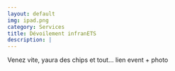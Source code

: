 ```yaml
---
layout: default
img: ipad.png
category: Services
title: Dévoilement infranETS
description: |
---
```

  Venez vite, yaura des chips et tout... lien event + photo
